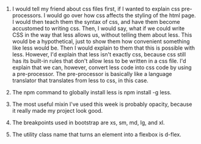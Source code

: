 1. I would tell my friend about css files first, if I wanted to explain css pre-processors. I would go over how css affects the styling of the html page. I would then teach them the syntax of css, and have them become accustomed to writing css. Then, I would say, what if we could write CSS in the way that less allows us, without telling them about less. This would be a hypothetical, just to show them how convenient something like less would be. Then I would explain to them that this is possible with less. However, I'd explain that less isn't exactly css, because css still has its built-in rules that don't allow less to be written in a css file. I'd explain that we can, however, convert less code into css code by using a pre-processor. The pre-processor is basically like a language translator that translates from less to css, in this case.

2. The npm command to globally install less is npm install -g less.

3. The most useful mixin I've used this week is probably opacity, because it really made my project look good.

4. The breakpoints used in bootstrap are xs, sm, md, lg, and xl.

5. The utility class name that turns an element into a flexbox is d-flex.




